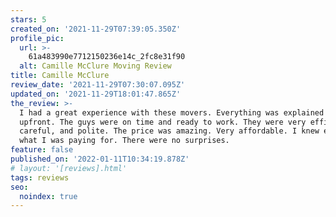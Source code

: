 ```yaml
---
stars: 5
created_on: '2021-11-29T07:39:05.350Z'
profile_pic:
  url: >-
    61a483990e7712150236e14c_2fc8e31f90
  alt: Camille McClure Moving Review
title: Camille McClure
review_date: '2021-11-29T07:30:07.095Z'
updated_on: '2021-11-29T18:01:47.865Z'
the_review: >-
  I had a great experience with these movers. Everything was explained to me
  upfront. The guys were on time and ready to work. They were very efficient,
  careful, and polite. The price was amazing. Very affordable. I knew exactly
  what I was paying for. There were no surprises.
feature: false
published_on: '2022-01-11T10:34:19.878Z'
# layout: '[reviews].html'
tags: reviews
seo:
  noindex: true
---
```



